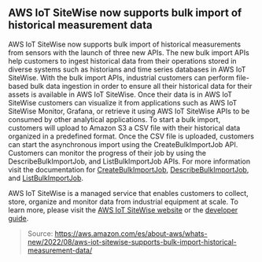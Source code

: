 ## AWS IoT SiteWise now supports bulk import of historical measurement data

AWS IoT SiteWise now supports bulk import of historical measurements from sensors with the launch of three new APIs. The new bulk import APIs help customers to ingest historical data from their operations stored in diverse systems such as historians and time series databases in AWS IoT SiteWise.
With the bulk import APIs, industrial customers can perform file-based bulk data ingestion in order to ensure all their historical data for their assets is available in AWS IoT SiteWise. Once their data is in AWS IoT SiteWise customers can visualize it from applications such as AWS IoT SiteWise Monitor, Grafana, or retrieve it using AWS IoT SiteWise APIs to be consumed by other analytical applications. 
To start a bulk import, customers will upload to Amazon S3 a CSV file with their historical data organized in a predefined format. Once the CSV file is uploaded, customers can start the asynchronous import using the CreateBulkImportJob API. Customers can monitor the progress of their job by using the DescribeBulkImportJob, and ListBulkImportJob APIs.
For more information visit the documentation for [CreateBulkImportJob](https://docs.aws.amazon.com/iot-sitewise/latest/APIReference/API_CreateBulkImportJob.html), [DescribeBulkImportJob](https://docs.aws.amazon.com/iot-sitewise/latest/APIReference/API_DescribeBulkImportJob.html), and [ListBulkImportJob](https://docs.aws.amazon.com/iot-sitewise/latest/APIReference/API_ListBulkImportJobs.html). 

AWS IoT SiteWise is a managed service that enables customers to collect, store, organize and monitor data from industrial equipment at scale. To learn more, please visit the [AWS IoT SiteWise website](https://aws.amazon.com/iot-sitewise/) or the [developer guide](https://docs.aws.amazon.com/iot-sitewise/).

> Source: https://aws.amazon.com/es/about-aws/whats-new/2022/08/aws-iot-sitewise-supports-bulk-import-historical-measurement-data/